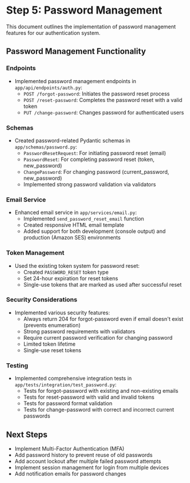 # Step 5: Password Management

This document outlines the implementation of password management features for our authentication system.

## Password Management Functionality

### Endpoints

- Implemented password management endpoints in `app/api/endpoints/auth.py`:
  - `POST /forgot-password`: Initiates the password reset process
  - `POST /reset-password`: Completes the password reset with a valid token
  - `PUT /change-password`: Changes password for authenticated users

### Schemas

- Created password-related Pydantic schemas in `app/schemas/password.py`:
  - `PasswordResetRequest`: For initiating password reset (email)
  - `PasswordReset`: For completing password reset (token, new_password)
  - `ChangePassword`: For changing password (current_password, new_password)
  - Implemented strong password validation via validators

### Email Service

- Enhanced email service in `app/services/email.py`:
  - Implemented `send_password_reset_email` function
  - Created responsive HTML email template
  - Added support for both development (console output) and production (Amazon SES) environments

### Token Management

- Used the existing token system for password reset:
  - Created `PASSWORD_RESET` token type
  - Set 24-hour expiration for reset tokens
  - Single-use tokens that are marked as used after successful reset

### Security Considerations

- Implemented various security features:
  - Always return 204 for forgot-password even if email doesn't exist (prevents enumeration)
  - Strong password requirements with validators
  - Require current password verification for changing password
  - Limited token lifetime
  - Single-use reset tokens

### Testing

- Implemented comprehensive integration tests in `app/tests/integration/test_password.py`:
  - Tests for forgot-password with existing and non-existing emails
  - Tests for reset-password with valid and invalid tokens
  - Tests for password format validation
  - Tests for change-password with correct and incorrect current passwords

## Next Steps

- Implement Multi-Factor Authentication (MFA)
- Add password history to prevent reuse of old passwords
- Add account lockout after multiple failed password attempts
- Implement session management for login from multiple devices
- Add notification emails for password changes 